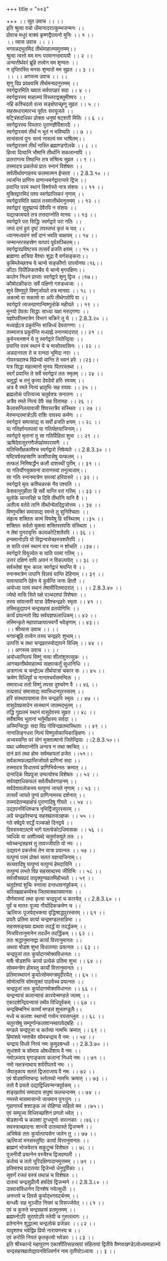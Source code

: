 +++
title = "००३"

+++
।। सूत उवाच ।। ।।  
इति श्रुत्वा वचो धीमानादरात्कुम्भजन्मनः ।।  
प्रोवाच मधुरं वाक्यं कृष्णद्वैपायनो मुनिः ।। १ ।।  
।। व्यास उवाच ।। ।।  
भगवन्नद्भुतमिदं तीर्थमाहात्म्यमुत्तमम्।।  
श्रुत्वा त्वत्तो मम मनः परमानन्दमाययौ ।। २ ।।  
अन्यत्तीर्थवरं ब्रूहि तत्त्वेन मम शृण्वतः ।।  
न तृप्तिरस्ति मनसः शृण्वतो मम सुव्रत ।। ३ ।।  
।। ।। अगस्त्य उवाच ।। ।।  
शृणु विप्र प्रवक्ष्यामि तीर्थमन्यदनुत्तमम् ।।  
स्वर्गद्वारमिति ख्यातं सर्वपापहरं सदा ।। ४ ।।  
स्वर्गद्वारस्य माहात्म्यं विस्तराद्वक्तुमीश्वरः ।।  
नहि कश्चिदतो वत्स सङ्क्षेपाच्छृणु सुव्रत ।। ५ ।।  
सहस्रधारामारभ्य पूर्वतः सरयूजले ।।  
षट्त्रिंशदधिका प्रोक्ता धनुषां षट्शती मितिः ।। ६ ।।  
स्वर्गद्वारस्य विस्तारः पुराणज्ञैर्विशारदैः ।।  
स्वर्गद्वारसमं तीर्थं न भूतं न भविष्यति ।। ७ ।।  
सत्यंसत्यं पुनः सत्यं नासत्यं मम भाषितम्।।  
स्वर्गद्वारसमं तीर्थं नास्ति ब्रह्माण्डगोलके ।। ८ ।।  
हित्वा दिव्यानि भौमानि तीर्थानि सकलान्यपि ।।  
प्रातरागत्य तिष्ठन्ति तत्र संश्रित्य सुव्रत ।। ९ ।।  
तस्मादत्र प्रकर्तव्यं प्रातः स्नानं विशेषतः ।।  
सर्वतीर्थावगाहस्य फलमात्मन ईप्सता ।। 2.8.3.१० ।।  
त्यजन्ति प्राणिनः प्राणान्स्वर्गद्वारान्तरे द्विज ।।  
प्रयान्ति परमं स्थानं विष्णोस्ते नात्र संशयः ।। ११ ।।  
मुक्तिद्वारमिदं पश्य स्वर्गप्राप्तिकरं नृणाम् ।।  
स्वर्गद्वारमिति ख्यातं तस्मात्तीर्थमनुत्तमम् ।। १२ ।।  
स्वर्गद्वारं सुदुष्प्राप्यं देवैरपि न संशयः ।।  
यद्यत्कामयते तत्र तत्तदाप्नोति मानवः ।। १३ ।।  
स्वर्गद्वारे परा सिद्धिः स्वर्गद्वारे परा गतिः ।।  
जप्तं दत्तं हुतं दृष्टं तपस्तप्तं कृतं च यत् ।।  
ध्यानमध्ययनं सर्वं दानं भवति चाक्षयम् ।। १४ ।।  
जन्मान्तरसहस्रेण यत्पापं पूर्वसञ्चितम्।।  
स्वर्गद्वारप्रविष्टस्य तत्सर्वं व्रजति क्षयम् ।। १५ ।।  
ब्राह्मणाः क्षत्रिया वैश्याः शूद्रा वै वर्णसङ्कराः।।  
कृमिम्लेच्छाश्च ये चान्ये सङ्कीर्णाः पापयोनयः।१६।।  
कीटाः पिपीलिकाश्चैव ये चान्ये मृगपक्षिणः।।  
कालेन निधनं प्राप्ताः स्वर्गद्वारे शृणु द्विज ।।१७।।  
कौमोदकीकराः सर्वे पक्षिणो गरुडध्वजाः ।।  
शुभे विष्णुपुरे विष्णुर्जायते तत्र मानवाः ।। १८ ।।  
अकामो वा सकामो वा अपि तीर्थगतोपि वा ।।  
स्वर्गद्वारे त्यजन्प्राणान्विष्णुलोके महीयते ।। १९ ।।  
मुनयो देवताः सिद्धाः साध्या यक्षा मरुद्गणाः ।।  
यज्ञोपवीतमात्रेण विभागं चक्रिरे तु ये ।। 2.8.3.२० ।।  
मध्याह्नेऽत्र प्रकुर्वन्ति सान्निध्यं देवतागणाः ।।  
तस्मात्तत्र प्रकुर्वन्ति मध्याह्ने स्नानमादरात् ।। २१ ।।  
कुर्वन्त्यनशनं ये तु स्वर्गद्वारे जितेन्द्रियाः ।।  
प्रयान्ति परमं स्थानं ये च मासोपवासिनः ।। २२ ।।  
अन्नदानरता ते च रत्नदा भूमिदा नराः ।।  
गोवस्त्रदाश्च विप्रेभ्यो यान्ति ते भवनं हरेः ।।२३।।  
यत्र सिद्धा महात्मानो मुनयः पितरस्तथा ।।  
स्वर्गं प्रयान्ति ते सर्वे स्वर्गद्वारं ततः स्मृतम् ।। २४ ।।  
चतुर्द्धा च तनुं कृत्वा देवदेवो हरिः स्वयम् ।।  
अत्र वै रमते नित्यं भ्रातृभिः सह राघवः ।। २५ ।।  
ब्रह्मलोकं परित्यज्य चतुर्वक्त्रः सनातनः ।।  
अत्रैव रमते नित्यं देवैः सह पितामहः ।। २६ ।।  
कैलासनिलयावासी शिवस्तत्रैव संस्थितः ।। २७ ।।  
मेरुमन्दरमात्रोऽपि राशिः पापस्य कर्मणः ।।  
स्वर्गद्वारं समासाद्य स सर्वो व्रजति क्षयम् ।। २८ ।।  
या गतिर्ज्ञानतपसां या गतिर्यज्ञयाजिनाम्।।  
स्वर्गद्वारे मृतानां तु सा गतिर्विहिता शुभा ।। २९ ।।  
ऋषिदेवासुरगणैर्जपहोमपरायणैः ।।  
यतिभिर्मोक्षकामैश्च स्वर्गद्वारो निषेव्यते ।। 2.8.3.३० ।।  
षष्टिवर्षसहस्राणि काशीवासेषु यत्फलम् ।।  
तत्फलं निमिषार्द्धेन कलौ दाशरथीं पुरीम् ।। ३१ ।।  
या गतिर्योगयुक्तानां वाराणस्यां तनुत्यजाम्।।  
सा गतिः स्नानमात्रेण सरय्वां हरिवासरे ।। ३२ ।।  
स्वर्गद्वारे मृतः कश्चिन्नरकं नैव पश्यति ।।  
केशवानुगृहीता हि सर्वे यान्ति परां गतिम् ।। ३३ ।।  
भूलोके चान्तरिक्षे च दिवि तीर्थानि यानि वै ।।  
अतीत्य वर्तते तानि तीर्थान्येतद्द्विजोत्तम ।। ३४ ।।  
विष्णुभक्तिं समासाद्य रमन्ते तु सुनिश्चिताः ।।  
संहृत्य शक्तितः कामं विषयेषु हि संस्थितम् ।।३५ ।।  
शक्तितः सर्वतो युक्त्वा शक्तिस्तपसि संस्थिता ।।  
न तेषां पुनरावृत्तिः कल्पकोटिशतैरपि ।। ३६ ।।  
हन्यमानोऽपि यो विद्वान्वसेच्छस्त्रशतैरपि ।।  
स याति परमं स्थानं यत्र गत्वा न शोचति ।।३७।।  
स्वर्गद्वारे वियुज्येत स याति परमां गतिम् ।।  
उत्तरं दक्षिणं वापि अयनं न विकल्पयेत् ।। ३८ ।।  
सर्वस्तेषां शुभः कालः स्वर्गद्वारं श्रयन्ति ये ।।  
स्नानमात्रेण पापानि विलयं यान्ति देहिनाम् ।। ३९ ।।  
यावत्पापानि देहेन ये कुर्वन्ति जनाः क्षितौ ।।  
अयोध्या परमं स्थानं तेषामीरितमादरात् ।। ।। 2.8.3.४० ।।  
ज्येष्ठे मासि सिते पक्षे पञ्चदश्यां विशेषतः ।।  
तस्य सांवत्सरी यात्रा देवैश्चन्द्रहरेः स्मृता ।। ४१ ।।  
तस्मिन्नुद्यापनं चन्द्रसहस्रं व्रतयोगिभिः ।।  
कार्यं प्रयत्नतो विप्र सर्वयज्ञफलाधिकम्।। ४२ ।।  
तस्मिन्कृते महापापक्षयात्स्वर्गो भवेन्नृणाम् ।। ४३।।  
।। श्रीव्यास उवाच ।। ।।  
भगवन्ब्रूहि तत्त्वेन तस्य चन्द्रहरेः शुभाम्।।  
उत्पत्तिं च तथा चन्द्रव्रतस्योद्यापने विधिम् ।। ४४ ।।  
।। अगस्त्य उवाच ।। ।।  
अयोध्यानिलयं विष्णुं नत्वा शीतांशुरुत्सुकः ।।  
आगच्छत्तीर्थमाहात्म्यं साक्षात्कर्तुं सुधानिधिः ।।  
अत्रागत्य च चन्द्रोऽथ तीर्थयात्रां चकार सः ।। ४५ ।।  
क्रमेण विधिपूर्वं च नानाश्चर्यसमन्वितः ।।  
समाराध्य ततो विष्णुं तपसा दुश्चरेण वै ।। ४६ ।।  
तत्प्रसादं समासाद्य स्वाभिधानपुरस्सरम् ।।  
हरिं संस्थापयामास तेन चन्द्रहरिः स्मृतः ।। ४७ ।।  
वासुदेवप्रसादेन तत्स्थानं जातमद्भुतम् ।।  
तद्धि गुह्यतमं स्थानं वासुदेवस्य सुव्रत ।। ४८ ।।  
सर्वेषामिव भूतानां भर्तुर्मोक्षस्य सर्वदा ।।  
अस्मिन्सिद्धाः सदा विप्र गोविन्दव्रतमास्थिताः ।। ४९ ।।  
नानालिङ्गधरा नित्यं विष्णुलोकाभिकाङ्क्षिणः ।।  
अभ्यस्यन्ति परं योगं मुक्तात्मानो जितेन्द्रियाः ।।2.8.3.५०।।  
यथा धर्ममवाप्नोति अन्यत्र न तथा क्वचित् ।।  
दानं व्रतं तथा होमः सर्वमक्षयतां व्रजेत ।।५१।।  
सर्वकामफलप्राप्तिर्जायते प्राणिनां सदा ।।  
तस्मादत्र विधातव्यं प्राणिभिर्यत्नतः क्रमात् ।।  
दानादिकं विप्रपूजा दम्पत्योश्च विशेषतः ।। ५२ ।।  
सर्वयज्ञाधिकफलं सर्वतीर्थावगाहनम् ।।  
सर्वदेवावलोकस्य यत्पुण्यं जायते नृणाम् ।। ५३ ।।  
तत्सर्वं जायते पुण्यं प्राणिनामस्य दर्शनात् ।।  
तस्मादेतन्महाक्षेत्रं पुराणादिषु गीयते ।। ५४ ।।  
उद्यापनविधिश्चात्र नृभिर्द्विजपुरस्सरम् ।।  
अग्रे चन्द्रहरेश्चन्द्र सहस्रव्रतसञ्ज्ञकः ।। ५५ ।।  
गते वर्षद्वये सार्द्धे पञ्चपक्षे दिनद्वये ।।  
दिवसस्याऽष्टमे भागे पतत्येकोऽधिमासकः ।। ५६ ।।  
त्र्यधिके वा अशीत्यब्दे चतुर्मासयुते ततः ।।  
भवेच्चन्द्रसहस्रं तु तावज्जीवति यो नरः ।।  
उद्यापनं प्रकर्त्तव्यं तेन यात्रा प्रयत्नतः ।। ५७ ।।  
यत्पुण्यं परमं प्रोक्तं सततं यज्ञयाजिनाम्।।  
सत्यवादिषु यत्पुण्यं यत्पुण्यं हेमदायिनि ।।  
तत्पुण्यं लभते विप्र सहस्राब्दस्य जीविभिः ।। ५८ ।।  
सर्वसौख्यप्रदं तादृक्पुण्यव्रतमिहोच्यते ।। ५९ ।।  
चतुर्दश्यां शुचिः स्नात्वा दन्तधावनपूर्वकम् ।।  
चरितब्रह्मचर्य्यश्च जितवाक्कायमानसः ।।  
पौर्णमास्यां तथा कृत्वा चन्द्रपूजां च कारयेत् ।। 2.8.3.६० ।।  
पूर्वं च मातरः पूज्या गौर्यादिकक्रमेण च ।।  
ऋत्विजः पूजयेद्भक्त्या वृद्धिश्राद्धपुरस्सरम् ।। ६१ ।।  
प्रयतैः प्रतिमा कार्या चन्द्रमण्डलसन्निभा ।।  
सहस्रसङ्ख्या ह्यथवा तदर्द्धं वा तदर्द्धकम् ।।  
निजवित्तानुमानेन तदर्धेन तदर्द्धिकम् ।। ६२ ।।  
ततः श्रद्धानुमानाद्वा कार्या वित्तानुमानतः ।।  
अथवा षोडश शुभा विधातव्याः प्रयत्नतः ।। ६३ ।।  
चन्द्रपूजां ततः कुर्यादागमोक्तविधानतः ।।  
माषैः षोडशभिः कार्या प्रत्येकं प्रतिमा शुभा ।। ६४ ।।  
सोममन्त्रेण होमस्तु कार्यो वित्तानुमानतः ।।  
प्रतिमास्थापनं कुर्यात्सोममन्त्रमुदीरयेत् ।। ६५ ।।  
सोमोत्पत्तिं सोमसूक्तं पाठयेच्च प्रयत्नतः ।।  
चन्द्रपूजां ततः कुर्यादागमोक्तविधानतः ।। ६६ ।।  
चन्द्रन्यासं कलान्यासं कारयेन्मण्डले जलम् ।।  
एकादशेन्द्रियन्यासं तथैव विधिपूर्वकम् ।। ६७ ।।  
चन्द्रबिम्बनिभं कार्य्यं मण्डलं शुभतण्डुलैः।।  
मध्ये च कलशः स्थाप्यो गव्येन पयसाप्लुतः ।। ६८ ।।  
चतुरस्रेषु सम्पूर्णान्कलशान्स्थापयेद्बहिः ।।  
मण्डले चन्द्रपूजा च कर्तव्या नामभिः क्रमात् ।। ६९ ।।  
हिमांशवे नमश्चैव सोमचन्द्राय वै नमः ।। ५४ ।।  
चन्द्राय विधवे नित्यं नमः कुमुदबन्धवे ।। 2.8.3.७० ।।  
सुधांशवे च सोमाय ओषधीशाय वै नमः ।।  
नमोऽब्जाय मृगाङ्काय कलानां निधये नमः ।। ७१ ।।  
नमो नक्षत्रनाथाय शर्वरीपतये नमः ।।  
जैवातृकाय सततं द्विजराजाय वै नमः ।। ७२ ।।  
एवं षोडशभिश्चन्द्रः स्तोतव्यो नामभिः क्रमात् ।। ७३ ।।  
ततो वै प्रयतो दद्याद्विधिवन्मन्त्रपूर्वकम् ।।  
शङ्खतोयं समादाय सपुष्पं फलचन्दनम् ।। ७४ ।।  
नमस्ते मासमासान्ते जायमान पुनःपुनः ।।  
गृहाणार्घ्यं शशाङ्क त्वं रोहिण्या सहितो मम ।।७५।।  
एवं सम्पूज्य विधिवच्छशिनं प्रणतो भवेत् ।।  
षोडशान्ये च कलशा दुग्धपूर्णाः सरत्नकाः ।।७६।।  
सवस्त्राच्छादनाः शान्त्यै दातव्यास्ते द्विजन्मने ।।  
अभिषेकं ततः कुर्यात्पायसेन जलेन तु ।। ७७ ।।  
ऋत्विजां मनसस्तुष्टिः कार्या वित्तानुमानतः ।।  
ब्राह्मणं भोजयेत्तत्र सकुटुम्बं विशेषतः ।। ७८ ।।  
पूजनीयौ प्रयत्नेन वस्त्रैश्च द्विजदम्पती ।।  
कर्तव्यं च ततो भूरिदक्षिणादानमुत्तमम् ।। ७९ ।।  
प्रतिमाश्च प्रदातव्या द्विजेभ्यो धेनुपूर्विकाः ।।  
सुवर्णं रजतं वस्त्रं तथान्नं च विशेषतः ।।  
दातव्यं चन्द्रसुप्रीत्यै हर्षादेवं द्विजन्मने ।। 2.8.3.८० ।।  
उपवासविधानेन दिनशेषं नयेत्सुधीः ।।  
अनन्तरे च दिवसे कुर्याद्भगवदर्चनम् ।।  
बान्धवैः सह भुञ्जीत नियमं च विसर्ज्जयेत् ।। ८१ ।।  
एवं च कुरुते चन्द्रसहस्रं व्रतमुत्तमम् ।।  
ब्रह्मघ्नोऽपि सुरापोऽपि स्तेयी च गुरुतल्पगः ।।  
व्रतेनानेन शुद्धात्मा चन्द्रलोकं व्रजेन्नरः ।। ८२ ।।  
यादृशश्च भवेद्विप्र प्रियो नारायणस्य च ।।  
एवं करोति नियतं कृतकृत्यो भवेन्नरः ।। ८३ ।।  
इति श्रीस्कान्दे महापुराण एकाशीतिसाहस्र्यां संहितायां द्वितीये वैष्णवखण्डेऽयोध्यामाहात्म्ये चन्द्रसहस्रव्रतोद्यापनविधिवर्णनं नाम तृतीयोऽध्यायः ।। ३ ।।